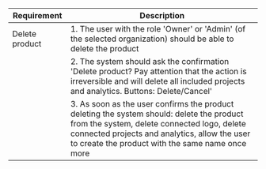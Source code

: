 |Requirement|Description|
| ------ | ------ |
|Delete product| 1. The user with the role 'Owner' or 'Admin' (of the selected organization) should be able to delete the product|
||2. The system should ask the confirmation 'Delete product?  Pay attention that the action is irreversible and will delete all included projects and analytics. Buttons: Delete/Cancel'|
||3. As soon as the user confirms the product deleting the system should: delete the product from the system, delete connected logo, delete connected projects and analytics, allow the user to create the product with the same name once more|
